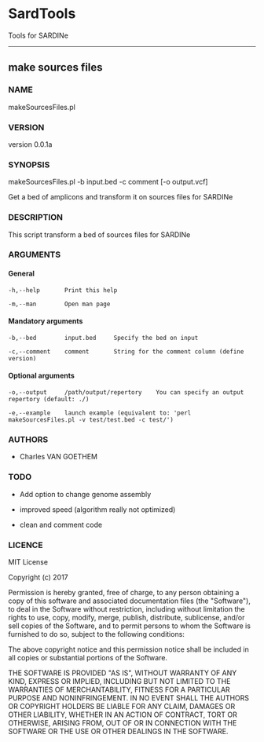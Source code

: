 # SardTools

Tools for SARDINe

--------------------------------------------------------------------------------

## make sources files

### NAME

makeSourcesFiles.pl

### VERSION

version 0.0.1a

### SYNOPSIS

makeSourcesFiles.pl -b input.bed -c comment \[-o output.vcf\]

Get a bed of amplicons and transform it on sources files for SARDINe

### DESCRIPTION

This script transform a bed of sources files for SARDINe

### ARGUMENTS

#### General

    -h,--help       Print this help

    -m,--man        Open man page

#### Mandatory arguments

    -b,--bed        input.bed     Specify the bed on input

    -c,--comment    comment       String for the comment column (define version)

#### Optional arguments

    -o,--output     /path/output/repertory    You can specify an output repertory (default: ./)

    -e,--example    launch example (equivalent to: 'perl makeSourcesFiles.pl -v test/test.bed -c test/')

### AUTHORS

- Charles VAN GOETHEM

### TODO

- Add option to change genome assembly

- improved speed (algorithm really not optimized)

- clean and comment code

### LICENCE

MIT License

Copyright (c) 2017

Permission is hereby granted, free of charge, to any person obtaining a copy
of this software and associated documentation files (the "Software"), to deal
in the Software without restriction, including without limitation the rights
to use, copy, modify, merge, publish, distribute, sublicense, and/or sell
copies of the Software, and to permit persons to whom the Software is
furnished to do so, subject to the following conditions:

The above copyright notice and this permission notice shall be included in all
copies or substantial portions of the Software.

THE SOFTWARE IS PROVIDED "AS IS", WITHOUT WARRANTY OF ANY KIND, EXPRESS OR
IMPLIED, INCLUDING BUT NOT LIMITED TO THE WARRANTIES OF MERCHANTABILITY,
FITNESS FOR A PARTICULAR PURPOSE AND NONINFRINGEMENT. IN NO EVENT SHALL THE
AUTHORS OR COPYRIGHT HOLDERS BE LIABLE FOR ANY CLAIM, DAMAGES OR OTHER
LIABILITY, WHETHER IN AN ACTION OF CONTRACT, TORT OR OTHERWISE, ARISING FROM,
OUT OF OR IN CONNECTION WITH THE SOFTWARE OR THE USE OR OTHER DEALINGS IN THE
SOFTWARE.

